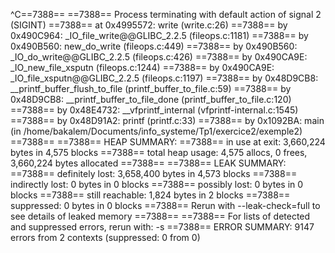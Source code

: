 ^C==7388== 
==7388== Process terminating with default action of signal 2 (SIGINT)
==7388==    at 0x4995572: write (write.c:26)
==7388==    by 0x490C964: _IO_file_write@@GLIBC_2.2.5 (fileops.c:1181)
==7388==    by 0x490B560: new_do_write (fileops.c:449)
==7388==    by 0x490B560: _IO_do_write@@GLIBC_2.2.5 (fileops.c:426)
==7388==    by 0x490CA9E: _IO_new_file_xsputn (fileops.c:1244)
==7388==    by 0x490CA9E: _IO_file_xsputn@@GLIBC_2.2.5 (fileops.c:1197)
==7388==    by 0x48D9CB8: __printf_buffer_flush_to_file (printf_buffer_to_file.c:59)
==7388==    by 0x48D9CB8: __printf_buffer_to_file_done (printf_buffer_to_file.c:120)
==7388==    by 0x48E4732: __vfprintf_internal (vfprintf-internal.c:1545)
==7388==    by 0x48D91A2: printf (printf.c:33)
==7388==    by 0x1092BA: main (in /home/bakalem/Documents/info_systeme/Tp1/exercice2/exemple2)
==7388== 
==7388== HEAP SUMMARY:
==7388==     in use at exit: 3,660,224 bytes in 4,575 blocks
==7388==   total heap usage: 4,575 allocs, 0 frees, 3,660,224 bytes allocated
==7388== 
==7388== LEAK SUMMARY:
==7388==    definitely lost: 3,658,400 bytes in 4,573 blocks
==7388==    indirectly lost: 0 bytes in 0 blocks
==7388==      possibly lost: 0 bytes in 0 blocks
==7388==    still reachable: 1,824 bytes in 2 blocks
==7388==         suppressed: 0 bytes in 0 blocks
==7388== Rerun with --leak-check=full to see details of leaked memory
==7388== 
==7388== For lists of detected and suppressed errors, rerun with: -s
==7388== ERROR SUMMARY: 9147 errors from 2 contexts (suppressed: 0 from 0)
